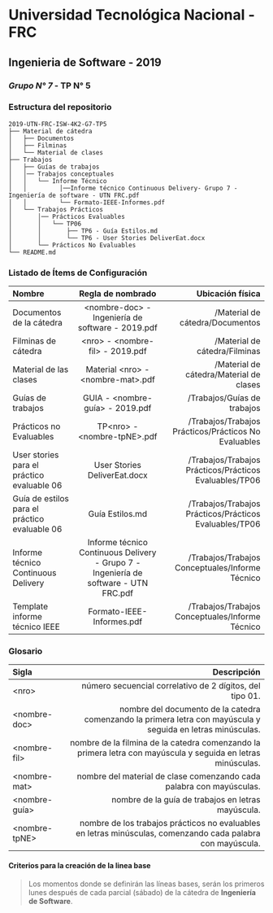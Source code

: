 # Universidad Tecnológica Nacional - FRC
## Ingenieria de Software - 2019
### *Grupo N° 7* - TP N° 5

### Estructura del repositorio

```
2019-UTN-FRC-ISW-4K2-G7-TP5
├── Material de cátedra
│   ├── Documentos
│   ├── Filminas
│   └── Material de clases
├── Trabajos
│   ├── Guías de trabajos
│   │── Trabajos conceptuales
│   │   └── Informe Técnico
│   │         │──Informe técnico Continuous Delivery- Grupo 7 - Ingeniería de software - UTN FRC.pdf
│   │         └── Formato-IEEE-Informes.pdf
│   └── Trabajos Prácticos
│       │── Prácticos Evaluables
│       │   └── TP06
│       │       ├── TP6 - Guía Estilos.md
│       │       └── TP6 - User Stories DeliverEat.docx
│       └── Prácticos No Evaluables
└── README.md

```

### Listado de Ítems de Configuración

| Nombre  | Regla de nombrado  | Ubicación física |
| :------------ |:---------------:| -----:|
| Documentos de la cátedra | \<nombre-doc> - Ingeniería de software - 2019.pdf | /Material de cátedra/Documentos
| Filminas de cátedra | \<nro> - \<nombre-fil> - 2019.pdf | /Material de cátedra/Filminas
| Material de las clases | Material \<nro> - \<nombre-mat>.pdf | /Material de cátedra/Material de clases
| Guías de trabajos | GUIA - \<nombre-guía> - 2019.pdf | /Trabajos/Guías de trabajos
| Prácticos no Evaluables | TP\<nro> - \<nombre-tpNE>.pdf | /Trabajos/Trabajos Prácticos/Prácticos No Evaluables
| User stories para el práctico evaluable 06 | User Stories DeliverEat.docx | /Trabajos/Trabajos Prácticos/Prácticos Evaluables/TP06
| Guía de estilos para el práctico evaluable 06 | Guía Estilos.md | /Trabajos/Trabajos Prácticos/Prácticos Evaluables/TP06
| Informe técnico Continuous Delivery | Informe técnico Continuous Delivery - Grupo 7 - Ingeniería de software - UTN FRC.pdf | /Trabajos/Trabajos Conceptuales/Informe Técnico
| Template informe técnico IEEE | Formato-IEEE-Informes.pdf | /Trabajos/Trabajos Conceptuales/Informe Técnico


### Glosario

| Sigla  | Descripción |
| :------------ | -----:|
| \<nro\> | número secuencial correlativo de 2 dígitos, del tipo 01.
| \<nombre-doc\> | nombre del documento  de la catedra comenzando la primera letra con mayúscula y seguida en letras minúsculas.
| \<nombre-fil\> | nombre de la filmina  de la catedra comenzando la primera letra con mayúscula y seguida en letras minúsculas.
| \<nombre-mat\> | nombre del material de clase comenzando cada palabra con mayúsculas.
| \<nombre-guía\> | nombre de la guía de trabajos en letras mayúscula.
| \<nombre-tpNE\> | nombre de los trabajos prácticos no evaluables en letras minúsculas, comenzando cada palabra con mayúscula.



#### Criterios para la creación de la linea base

>Los momentos donde se definirán las líneas bases, serán los primeros lunes después de cada parcial (sábado) de la cátedra de **Ingeniería de Software**.
